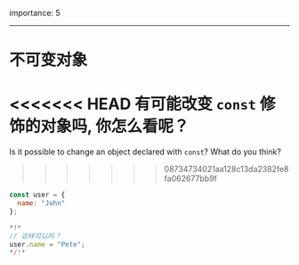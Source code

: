 importance: 5

---

# 不可变对象

<<<<<<< HEAD
有可能改变 `const` 修饰的对象吗, 你怎么看呢？
=======
Is it possible to change an object declared with `const`? What do you think?
>>>>>>> 08734734021aa128c13da2382fe8fa062677bb9f

```js
const user = {
  name: "John"
};

*!*
// 这样可以吗？
user.name = "Pete";
*/!*
```
